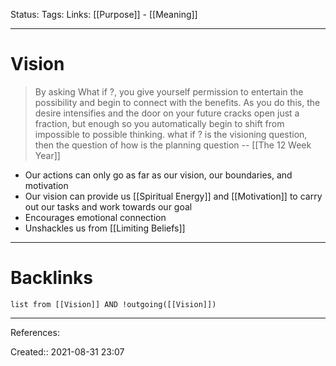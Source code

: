 Status: 
Tags: 
Links: [[Purpose]] - [[Meaning]]
___
# Vision
> By asking What if ?, you give yourself permission to entertain the possibility and begin to connect with the benefits. As you do this, the desire intensifies and the door on your future cracks open just a fraction, but enough so you automatically begin to shift from impossible to possible thinking. what if ? is the visioning question, then the question of how is the planning question
> -- [[The 12 Week Year]]

- Our actions can only go as far as our vision, our boundaries, and motivation
- Our vision can provide us [[Spiritual Energy]] and [[Motivation]] to carry out our tasks and work towards our goal
- Encourages emotional connection
- Unshackles us from [[Limiting Beliefs]]
___
# Backlinks
```dataview
list from [[Vision]] AND !outgoing([[Vision]])
```
___
References:

Created:: 2021-08-31 23:07
